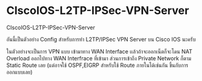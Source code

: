 # CIscoIOS-L2TP-IPSec-VPN-Server
CIscoIOS-L2TP-IPSec-VPN-Server

อันนี้เป็นตัวอย่าง Config สำหรับการทำ L2TP/IPSec VPN Server บน Cisco IOS นะครับ

ในตัวอย่างจะเป็นการ VPN แบบ เข้ามาทาง WAN Interface เเล้วถ้าจะออกเน็ตก็จะโดน NAT Overload ออกไปทาง WAN Interfrace ที่เข้ามา
ส่วนการเข้าถึง Private Network ก็ตาม Static Route เลย (แต่อาจใช้ OSPF,EIGRP สำหรับใช้ Route ภายในได้เช่นกัน ขึ้นกับการออกแบบเลย)
